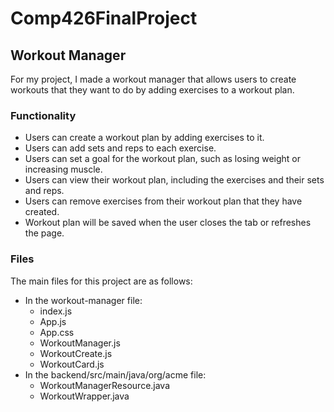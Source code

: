 # Comp426FinalProject

## Workout Manager

For my project, I made a workout manager that allows users to create workouts that they want to do by adding exercises to a workout plan.

### Functionality

- Users can create a workout plan by adding exercises to it.
- Users can add sets and reps to each exercise.
- Users can set a goal for the workout plan, such as losing weight or increasing muscle.
- Users can view their workout plan, including the exercises and their sets and reps.
- Users can remove exercises from their workout plan that they have created.
- Workout plan will be saved when the user closes the tab or refreshes the page.

### Files

The main files for this project are as follows:

- In the workout-manager file:
    - index.js
    - App.js
    - App.css
    - WorkoutManager.js
    - WorkoutCreate.js
    - WorkoutCard.js
- In the backend/src/main/java/org/acme file:
    - WorkoutManagerResource.java
    - WorkoutWrapper.java